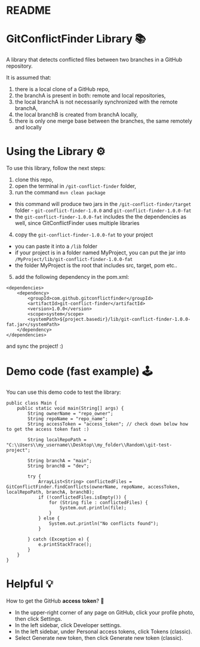 # README

# GitConflictFinder Library 📚

A library that detects conflicted files between two branches in a GitHub repository.

It is assumed that:
1) there is a local clone of a GitHub repo,
2) the branchA is present in both: remote and local repositories,
3) the local branchA is not necessarily synchronized with the remote branchA,
4) the local branchB is created from branchA locally,
5) there is only one merge base between the branches, the same remotely and locally

# Using the Library ⚙️

To use this library, follow the next steps:

1) clone this repo,
2) open the terminal in `/git-conflict-finder` folder,
3) run the command `mvn clean package`
- this command will produce two jars in the `/git-conflict-finder/target` folder - `git-conflict-finder-1.0.0` and `git-conflict-finder-1.0.0-fat`
- the `git-conflict-finder-1.0.0-fat` includes the the dependencies as well, since GitConflictFinder uses multiple libraries
4) copy the `git-conflict-finder-1.0.0-fat` to your project
- you can paste it into a `/lib` folder
- if your project is in a folder named MyProject, you can put the jar into `/MyProject/lib/git-conflict-finder-1.0.0-fat`
- the folder MyProject is the root that includes src, target, pom etc..
5) add the following dependency in the pom.xml:
```
<dependencies>
    <dependency>
        <groupId>com.github.gitconflictfinder</groupId>
        <artifactId>git-conflict-finder</artifactId>
        <version>1.0.0</version>
        <scope>system</scope>
        <systemPath>${project.basedir}/lib/git-conflict-finder-1.0.0-fat.jar</systemPath>
    </dependency>
</dependencies>
```
and sync the project! :) 

# Demo code (fast example) 🕹️

You can use this demo code to test the library:

```
public class Main {
    public static void main(String[] args) {
        String ownerName = "repo_owner";
        String repoName = "repo_name";
        String accessToken = "access_token"; // check down below how to get the access token fast :)

        String localRepoPath = "C:\\Users\\my_username\\Desktop\\my_folder\\Random\\git-test-project";

        String branchA = "main";
        String branchB = "dev";

        try {
            ArrayList<String> conflictedFiles = GitConflictFinder.findConflicts(ownerName, repoName, accessToken, localRepoPath, branchA, branchB);
            if (!conflictedFiles.isEmpty()) {
                for (String file : conflictedFiles) {
                    System.out.println(file);
                }
            } else {
                System.out.println("No conflicts found");
            }

        } catch (Exception e) {
            e.printStackTrace();
        }
    }
}
```

# Helpful 💡

How to get the GitHub **access** **token**? 🔑
- In the upper-right corner of any page on GitHub, click your profile photo, then click Settings.
- In the left sidebar, click Developer settings.
- In the left sidebar, under Personal access tokens, click Tokens (classic).
- Select Generate new token, then click Generate new token (classic).
